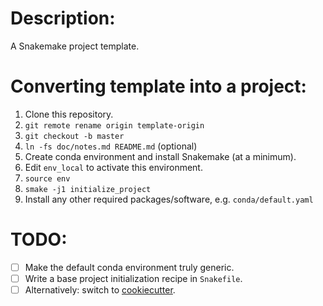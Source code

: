 # Description:

A Snakemake project template.

# Converting template into a project:

1. Clone this repository.
2. `git remote rename origin template-origin`
3. `git checkout -b master`
4. `ln -fs doc/notes.md README.md` (optional)
6. Create conda environment and install Snakemake (at a minimum).
7. Edit `env_local` to activate this environment.
7. `source env`
5. `smake -j1 initialize_project`
10. Install any other required packages/software, e.g. `conda/default.yaml`

# TODO:

-   [ ] Make the default conda environment truly generic.
-   [ ] Write a base project initialization recipe in `Snakefile`.
-   [ ] Alternatively: switch to [cookiecutter](https://cookiecutter.readthedocs.io/en/latest/).
